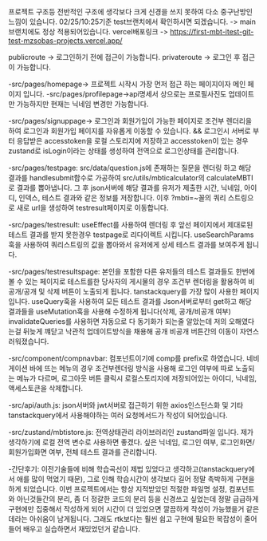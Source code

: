 프로젝트 구조등 전반적인 구조에 생각보다 크게 신경을 쓰지 못하여 다소 중구난방인 느낌이 있습니다.
02/25/10:25기준 test브랜치에서 확인하시면 되겠습니다. -> main브랜치에도 정상 적용되어있습니다.
vercel배포링크 -> https://first-mbt-itest-git-test-mzsobas-projects.vercel.app/

publicroute -> 로그인하기 전에 접근이 가능합니다.
privateroute -> 로그인 후 접근이 가능합니다.

-src/pages/homepage-> 프로젝트 시작시 가장 먼저 접근 하는 페이지이자 메인 페이지 입니다.
-src/pages/profilepage->api명세서 상으로는 프로필사진도 업데이트만 가능하지만 현재는 닉네임 변경만 가능합니다.

-src/pages/signuppage-> 로그인과 회원가입이 가능한 페이지로 조건부 렌더리을 하여 로그인과 회원가입 페이지를 자유롭게 이동할 수 있습니다.
&& 로그인시 서버로 부터 응답받은 accesstoken을 로컬 스토리지에 저장하고 accesstoken이 있는 경우 zustand로 isLogin이라는 상태를 생성하여 전역으로 로그인상태를 관리합니다.

-src/pages/testpage: src/data/question.js에 존재하는 질문을 렌더링 하고 해당 결과를 handlesubmit함수로 가공하여 src/utils/mbticalculator의 calculateMBTI로 결과를 뽑아냅니다. 그 후 json서버에 해당 결과를 유저가 제출한 시간, 닉네임, 아이디, 인덱스, 테스트 결과와 같은 정보를 저장합니다. 이후 ?mbti=~꼴의 쿼리 스트링으로 새로 url을 생성하여 testresult페이지로 이동합니다.

-src/pages/testresult: useEffect를 사용하여 렌더링 후 앞선 페이지에서 제대로된 테스트 결과를 받지 못한경우 testpage로 리다이렉트 시킵니다. useSearchParams훅을 사용하여 쿼리스트링의 값을 뽑아와서 유저에게 상세 테스트 결과를 보여주게 됩니다.

-src/pages/testresultspage: 본인을 포함한 다른 유저들의 테스트 결과들도 한번에 볼 수 있는 페이지로 테스트를한 당사자의 게시물의 경우 조건부 렌더링을 활용하여 비공개/공개 및 삭제 버튼이 노출되게 됩니다. tanstackquery를 가장 많이 사용한 페이지입니다.
useQuery훅을 사용하여 모든 테스트 결과를 Json서버로부터 get하고 해당 결과들을 useMutation훅을 사용해 수정하게 됩니다(삭제, 공개/비공개 여부) invalidateQueries를 사용하면 자동으로 다 동기화가 되는줄 알았는데 저의 오해였다는걸 뒤늦게 꺠닫고 낙관적 업데이트방식을 채용해 공개 비공개 버튼간의 이동이 자연스러워졌습니다.

-src/component/compnavbar: 컴포넌트이기에 comp를 prefix로 하였습니다. 네비게이션 바에 뜨는 메뉴의 경우 조건부렌더링 방식을 사용해 로그인 여부에 따로 노출되는 메뉴가 다르며, 로그아웃 버튼 클릭시 로컬스토리지에 저장되어있는 아이디, 닉네임, 액세스토큰을 삭제합니다.

-src/api/auth.js: json서버와 jwt서버로 접근하기 위한 axios인스턴스화 및 기타 tanstackquery에서 사용해야하는 여러 요청메서드가 작성이 되어있습니다.

-src/zustand/mbtistore.js: 전역상태관리 라이브러리인 zustand파일 입니다. 제가 생각하기에 로컬 전역 변수로 사용하면 좋겠다. 싶은 닉네임, 로그인 여부, 로그인화면/회원가입화면 여부, 전체 테스트 결과를 관리합니다.

-간단후기: 이전기술들에 비해 학습곡선이 제법 있었다고 생각하고(tanstackquery에서 애를 많이 먹었기 때문), 그로 인해 학습시간이 생각보다 길어 정말 촉박하게 구현을 하게 되었습니다. 이번 프로젝트에서는 항상 지적받았던 적절한 파일명 설정, 컴포넌트와 아닌것들간의 분리, 좀 더 정갈한 코드의 분리 등을 신경쓰고 싶었는데 정말 급급하게 구현에만 집중해서 작성하게 되어 시간이 더 있었으면 깔끔하게 작성이 가능했을거 같은데라는 아쉬움이 남게됩니다. 그래도 rtk보다는 훨씬 쉽고 구현에 필요한 복잡성이 줄어들어 배우고 실습하면서 재밌었던거 같습니다.
